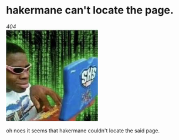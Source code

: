 <h1>hakermane can't locate the page.</h1>
<i>404</i><br>

<img id="hakermane" src="_media\hakermane.png" draggable="false" width="250">

oh noes it seems that hakermane couldn't locate the said page.